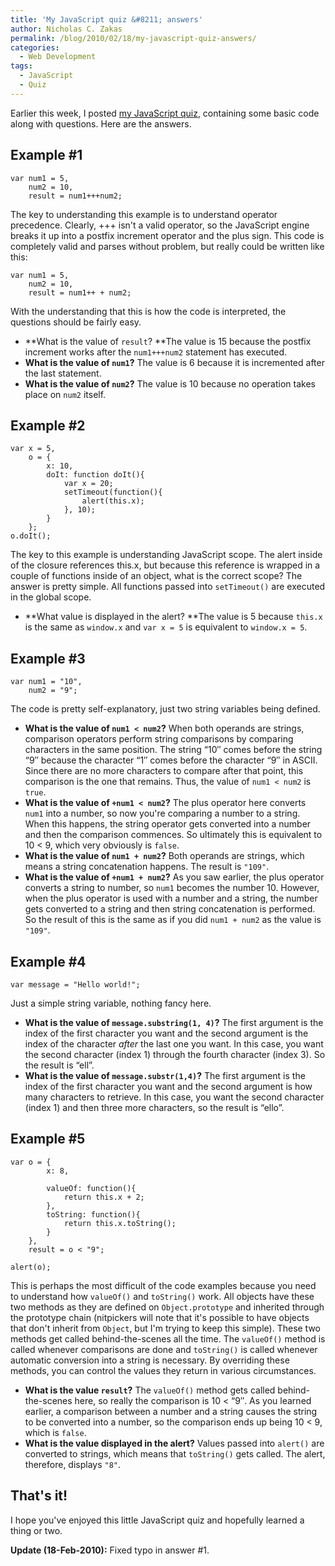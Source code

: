 ```yaml
---
title: 'My JavaScript quiz &#8211; answers'
author: Nicholas C. Zakas
permalink: /blog/2010/02/18/my-javascript-quiz-answers/
categories:
  - Web Development
tags:
  - JavaScript
  - Quiz
---
```

Earlier this week, I posted [my JavaScript quiz][1], containing some basic code along with questions. Here are the answers.

## Example #1

    var num1 = 5,
        num2 = 10,
        result = num1+++num2;

The key to understanding this example is to understand operator precedence. Clearly, +++ isn't a valid operator, so the JavaScript engine breaks it up into a postfix increment operator and the plus sign. This code is completely valid and parses without problem, but really could be written like this:

    var num1 = 5,
        num2 = 10,
        result = num1++ + num2;

With the understanding that this is how the code is interpreted, the questions should be fairly easy.

  * **What is the value of `result`? **The value is 15 because the postfix increment works after the `num1+++num2` statement has executed.
  * **What is the value of `num1`?** The value is 6 because it is incremented after the last statement.
  * **What is the value of `num2`?** The value is 10 because no operation takes place on `num2` itself.

## Example #2

    var x = 5,
        o = {
            x: 10,
            doIt: function doIt(){
                var x = 20;
                setTimeout(function(){
                    alert(this.x);
                }, 10);
            }
        };
    o.doIt();

The key to this example is understanding JavaScript scope. The alert inside of the closure references this.x, but because this reference is wrapped in a couple of functions inside of an object, what is the correct scope? The answer is pretty simple. All functions passed into `setTimeout()` are executed in the global scope.

  * **What value is displayed in the alert? **The value is 5 because `this.x` is the same as `window.x` and `var x = 5` is equivalent to `window.x = 5`.

## Example #3

    var num1 = "10",
        num2 = "9";

The code is pretty self-explanatory, just two string variables being defined.

  * **What is the value of `num1 < num2`?** When both operands are strings, comparison operators perform string comparisons by comparing characters in the same position. The string &#8220;10&#8243; comes before the string &#8220;9&#8243; because the character &#8220;1&#8243; comes before the character &#8220;9&#8243; in ASCII. Since there are no more characters to compare after that point, this comparison is the one that remains. Thus, the value of `num1 < num2` is `true`.
  * **What is the value of `+num1 < num2`?** The plus operator here converts `num1` into a number, so now you're comparing a number to a string. When this happens, the string operator gets converted into a number and then the comparison commences. So ultimately this is equivalent to 10 < 9, which very obviously is `false`.
  * **What is the value of `num1 + num2`?** Both operands are strings, which means a string concatenation happens. The result is `"109"`.
  * **What is the value of `+num1 + num2`?** As you saw earlier, the plus operator converts a string to number, so `num1` becomes the number 10. However, when the plus operator is used with a number and a string, the number gets converted to a string and then string concatenation is performed. So the result of this is the same as if you did `num1 + num2` as the value is `"109"`.

## Example #4

    var message = "Hello world!";

Just a simple string variable, nothing fancy here.

  * **What is the value of `message.substring(1, 4)`?** The first argument is the index of the first character you want and the second argument is the index of the character *after* the last one you want. In this case, you want the second character (index 1) through the fourth character (index 3). So the result is &#8220;ell&#8221;.
  * **What is the value of `message.substr(1,4)`?** The first argument is the index of the first character you want and the second argument is how many characters to retrieve. In this case, you want the second character (index 1) and then three more characters, so the result is &#8220;ello&#8221;.

## Example #5

    var o = {
            x: 8,
    
            valueOf: function(){
                return this.x + 2;
            },
            toString: function(){
                return this.x.toString();
            }
        },
        result = o < "9";
    
    alert(o);

This is perhaps the most difficult of the code examples because you need to understand how `valueOf()` and `toString()` work. All objects have these two methods as they are defined on `Object.prototype` and inherited through the prototype chain (nitpickers will note that it's possible to have objects that don't inherit from `Object`, but I'm trying to keep this simple). These two methods get called behind-the-scenes all the time. The `valueOf()` method is called whenever comparisons are done and `toString()` is called whenever automatic conversion into a string is necessary. By overriding these methods, you can control the values they return in various circumstances.

  * **What is the value `result`?** The `valueOf()` method gets called behind-the-scenes here, so really the comparison is 10 < &#8220;9&#8243;. As you learned earlier, a comparison between a number and a string causes the string to be converted into a number, so the comparison ends up being 10 < 9, which is `false`.
  * **What is the value displayed in the alert?** Values passed into `alert()` are converted to strings, which means that `toString()` gets called. The alert, therefore, displays `"8"`.

## That's it!

I hope you've enjoyed this little JavaScript quiz and hopefully learned a thing or two.

**Update (18-Feb-2010):** Fixed typo in answer #1.

 [1]: {{site.url}}/blog/2010/02/16/my-javascript-quiz/
